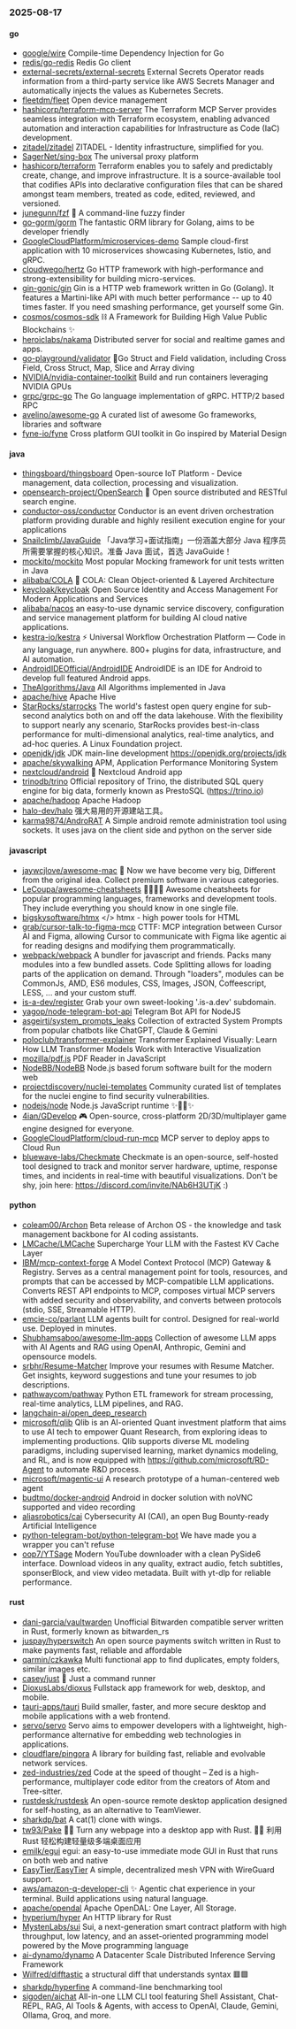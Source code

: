 ### 2025-08-17

#### go
* [google/wire](https://github.com/google/wire) Compile-time Dependency Injection for Go
* [redis/go-redis](https://github.com/redis/go-redis) Redis Go client
* [external-secrets/external-secrets](https://github.com/external-secrets/external-secrets) External Secrets Operator reads information from a third-party service like AWS Secrets Manager and automatically injects the values as Kubernetes Secrets.
* [fleetdm/fleet](https://github.com/fleetdm/fleet) Open device management
* [hashicorp/terraform-mcp-server](https://github.com/hashicorp/terraform-mcp-server) The Terraform MCP Server provides seamless integration with Terraform ecosystem, enabling advanced automation and interaction capabilities for Infrastructure as Code (IaC) development.
* [zitadel/zitadel](https://github.com/zitadel/zitadel) ZITADEL - Identity infrastructure, simplified for you.
* [SagerNet/sing-box](https://github.com/SagerNet/sing-box) The universal proxy platform
* [hashicorp/terraform](https://github.com/hashicorp/terraform) Terraform enables you to safely and predictably create, change, and improve infrastructure. It is a source-available tool that codifies APIs into declarative configuration files that can be shared amongst team members, treated as code, edited, reviewed, and versioned.
* [junegunn/fzf](https://github.com/junegunn/fzf) 🌸 A command-line fuzzy finder
* [go-gorm/gorm](https://github.com/go-gorm/gorm) The fantastic ORM library for Golang, aims to be developer friendly
* [GoogleCloudPlatform/microservices-demo](https://github.com/GoogleCloudPlatform/microservices-demo) Sample cloud-first application with 10 microservices showcasing Kubernetes, Istio, and gRPC.
* [cloudwego/hertz](https://github.com/cloudwego/hertz) Go HTTP framework with high-performance and strong-extensibility for building micro-services.
* [gin-gonic/gin](https://github.com/gin-gonic/gin) Gin is a HTTP web framework written in Go (Golang). It features a Martini-like API with much better performance -- up to 40 times faster. If you need smashing performance, get yourself some Gin.
* [cosmos/cosmos-sdk](https://github.com/cosmos/cosmos-sdk) ⛓️ A Framework for Building High Value Public Blockchains ✨
* [heroiclabs/nakama](https://github.com/heroiclabs/nakama) Distributed server for social and realtime games and apps.
* [go-playground/validator](https://github.com/go-playground/validator) 💯Go Struct and Field validation, including Cross Field, Cross Struct, Map, Slice and Array diving
* [NVIDIA/nvidia-container-toolkit](https://github.com/NVIDIA/nvidia-container-toolkit) Build and run containers leveraging NVIDIA GPUs
* [grpc/grpc-go](https://github.com/grpc/grpc-go) The Go language implementation of gRPC. HTTP/2 based RPC
* [avelino/awesome-go](https://github.com/avelino/awesome-go) A curated list of awesome Go frameworks, libraries and software
* [fyne-io/fyne](https://github.com/fyne-io/fyne) Cross platform GUI toolkit in Go inspired by Material Design

#### java
* [thingsboard/thingsboard](https://github.com/thingsboard/thingsboard) Open-source IoT Platform - Device management, data collection, processing and visualization.
* [opensearch-project/OpenSearch](https://github.com/opensearch-project/OpenSearch) 🔎 Open source distributed and RESTful search engine.
* [conductor-oss/conductor](https://github.com/conductor-oss/conductor) Conductor is an event driven orchestration platform providing durable and highly resilient execution engine for your applications
* [Snailclimb/JavaGuide](https://github.com/Snailclimb/JavaGuide) 「Java学习+面试指南」一份涵盖大部分 Java 程序员所需要掌握的核心知识。准备 Java 面试，首选 JavaGuide！
* [mockito/mockito](https://github.com/mockito/mockito) Most popular Mocking framework for unit tests written in Java
* [alibaba/COLA](https://github.com/alibaba/COLA) 🥤 COLA: Clean Object-oriented & Layered Architecture
* [keycloak/keycloak](https://github.com/keycloak/keycloak) Open Source Identity and Access Management For Modern Applications and Services
* [alibaba/nacos](https://github.com/alibaba/nacos) an easy-to-use dynamic service discovery, configuration and service management platform for building AI cloud native applications.
* [kestra-io/kestra](https://github.com/kestra-io/kestra) ⚡ Universal Workflow Orchestration Platform — Code in any language, run anywhere. 800+ plugins for data, infrastructure, and AI automation.
* [AndroidIDEOfficial/AndroidIDE](https://github.com/AndroidIDEOfficial/AndroidIDE) AndroidIDE is an IDE for Android to develop full featured Android apps.
* [TheAlgorithms/Java](https://github.com/TheAlgorithms/Java) All Algorithms implemented in Java
* [apache/hive](https://github.com/apache/hive) Apache Hive
* [StarRocks/starrocks](https://github.com/StarRocks/starrocks) The world's fastest open query engine for sub-second analytics both on and off the data lakehouse. With the flexibility to support nearly any scenario, StarRocks provides best-in-class performance for multi-dimensional analytics, real-time analytics, and ad-hoc queries. A Linux Foundation project.
* [openjdk/jdk](https://github.com/openjdk/jdk) JDK main-line development https://openjdk.org/projects/jdk
* [apache/skywalking](https://github.com/apache/skywalking) APM, Application Performance Monitoring System
* [nextcloud/android](https://github.com/nextcloud/android) 📱 Nextcloud Android app
* [trinodb/trino](https://github.com/trinodb/trino) Official repository of Trino, the distributed SQL query engine for big data, formerly known as PrestoSQL (https://trino.io)
* [apache/hadoop](https://github.com/apache/hadoop) Apache Hadoop
* [halo-dev/halo](https://github.com/halo-dev/halo) 强大易用的开源建站工具。
* [karma9874/AndroRAT](https://github.com/karma9874/AndroRAT) A Simple android remote administration tool using sockets. It uses java on the client side and python on the server side

#### javascript
* [jaywcjlove/awesome-mac](https://github.com/jaywcjlove/awesome-mac)  Now we have become very big, Different from the original idea. Collect premium software in various categories.
* [LeCoupa/awesome-cheatsheets](https://github.com/LeCoupa/awesome-cheatsheets) 👩‍💻👨‍💻 Awesome cheatsheets for popular programming languages, frameworks and development tools. They include everything you should know in one single file.
* [bigskysoftware/htmx](https://github.com/bigskysoftware/htmx) </> htmx - high power tools for HTML
* [grab/cursor-talk-to-figma-mcp](https://github.com/grab/cursor-talk-to-figma-mcp) CTTF: MCP integration between Cursor AI and Figma, allowing Cursor to communicate with Figma like agentic ai for reading designs and modifying them programmatically.
* [webpack/webpack](https://github.com/webpack/webpack) A bundler for javascript and friends. Packs many modules into a few bundled assets. Code Splitting allows for loading parts of the application on demand. Through "loaders", modules can be CommonJs, AMD, ES6 modules, CSS, Images, JSON, Coffeescript, LESS, ... and your custom stuff.
* [is-a-dev/register](https://github.com/is-a-dev/register) Grab your own sweet-looking '.is-a.dev' subdomain.
* [yagop/node-telegram-bot-api](https://github.com/yagop/node-telegram-bot-api) Telegram Bot API for NodeJS
* [asgeirtj/system_prompts_leaks](https://github.com/asgeirtj/system_prompts_leaks) Collection of extracted System Prompts from popular chatbots like ChatGPT, Claude & Gemini
* [poloclub/transformer-explainer](https://github.com/poloclub/transformer-explainer) Transformer Explained Visually: Learn How LLM Transformer Models Work with Interactive Visualization
* [mozilla/pdf.js](https://github.com/mozilla/pdf.js) PDF Reader in JavaScript
* [NodeBB/NodeBB](https://github.com/NodeBB/NodeBB) Node.js based forum software built for the modern web
* [projectdiscovery/nuclei-templates](https://github.com/projectdiscovery/nuclei-templates) Community curated list of templates for the nuclei engine to find security vulnerabilities.
* [nodejs/node](https://github.com/nodejs/node) Node.js JavaScript runtime ✨🐢🚀✨
* [4ian/GDevelop](https://github.com/4ian/GDevelop) 🎮 Open-source, cross-platform 2D/3D/multiplayer game engine designed for everyone.
* [GoogleCloudPlatform/cloud-run-mcp](https://github.com/GoogleCloudPlatform/cloud-run-mcp) MCP server to deploy apps to Cloud Run
* [bluewave-labs/Checkmate](https://github.com/bluewave-labs/Checkmate) Checkmate is an open-source, self-hosted tool designed to track and monitor server hardware, uptime, response times, and incidents in real-time with beautiful visualizations. Don't be shy, join here: https://discord.com/invite/NAb6H3UTjK :)

#### python
* [coleam00/Archon](https://github.com/coleam00/Archon) Beta release of Archon OS - the knowledge and task management backbone for AI coding assistants.
* [LMCache/LMCache](https://github.com/LMCache/LMCache) Supercharge Your LLM with the Fastest KV Cache Layer
* [IBM/mcp-context-forge](https://github.com/IBM/mcp-context-forge) A Model Context Protocol (MCP) Gateway & Registry. Serves as a central management point for tools, resources, and prompts that can be accessed by MCP-compatible LLM applications. Converts REST API endpoints to MCP, composes virtual MCP servers with added security and observability, and converts between protocols (stdio, SSE, Streamable HTTP).
* [emcie-co/parlant](https://github.com/emcie-co/parlant) LLM agents built for control. Designed for real-world use. Deployed in minutes.
* [Shubhamsaboo/awesome-llm-apps](https://github.com/Shubhamsaboo/awesome-llm-apps) Collection of awesome LLM apps with AI Agents and RAG using OpenAI, Anthropic, Gemini and opensource models.
* [srbhr/Resume-Matcher](https://github.com/srbhr/Resume-Matcher) Improve your resumes with Resume Matcher. Get insights, keyword suggestions and tune your resumes to job descriptions.
* [pathwaycom/pathway](https://github.com/pathwaycom/pathway) Python ETL framework for stream processing, real-time analytics, LLM pipelines, and RAG.
* [langchain-ai/open_deep_research](https://github.com/langchain-ai/open_deep_research)
* [microsoft/qlib](https://github.com/microsoft/qlib) Qlib is an AI-oriented Quant investment platform that aims to use AI tech to empower Quant Research, from exploring ideas to implementing productions. Qlib supports diverse ML modeling paradigms, including supervised learning, market dynamics modeling, and RL, and is now equipped with https://github.com/microsoft/RD-Agent to automate R&D process.
* [microsoft/magentic-ui](https://github.com/microsoft/magentic-ui) A research prototype of a human-centered web agent
* [budtmo/docker-android](https://github.com/budtmo/docker-android) Android in docker solution with noVNC supported and video recording
* [aliasrobotics/cai](https://github.com/aliasrobotics/cai) Cybersecurity AI (CAI), an open Bug Bounty-ready Artificial Intelligence
* [python-telegram-bot/python-telegram-bot](https://github.com/python-telegram-bot/python-telegram-bot) We have made you a wrapper you can't refuse
* [oop7/YTSage](https://github.com/oop7/YTSage) Modern YouTube downloader with a clean PySide6 interface. Download videos in any quality, extract audio, fetch subtitles, sponserBlock, and view video metadata. Built with yt-dlp for reliable performance.

#### rust
* [dani-garcia/vaultwarden](https://github.com/dani-garcia/vaultwarden) Unofficial Bitwarden compatible server written in Rust, formerly known as bitwarden_rs
* [juspay/hyperswitch](https://github.com/juspay/hyperswitch) An open source payments switch written in Rust to make payments fast, reliable and affordable
* [qarmin/czkawka](https://github.com/qarmin/czkawka) Multi functional app to find duplicates, empty folders, similar images etc.
* [casey/just](https://github.com/casey/just) 🤖 Just a command runner
* [DioxusLabs/dioxus](https://github.com/DioxusLabs/dioxus) Fullstack app framework for web, desktop, and mobile.
* [tauri-apps/tauri](https://github.com/tauri-apps/tauri) Build smaller, faster, and more secure desktop and mobile applications with a web frontend.
* [servo/servo](https://github.com/servo/servo) Servo aims to empower developers with a lightweight, high-performance alternative for embedding web technologies in applications.
* [cloudflare/pingora](https://github.com/cloudflare/pingora) A library for building fast, reliable and evolvable network services.
* [zed-industries/zed](https://github.com/zed-industries/zed) Code at the speed of thought – Zed is a high-performance, multiplayer code editor from the creators of Atom and Tree-sitter.
* [rustdesk/rustdesk](https://github.com/rustdesk/rustdesk) An open-source remote desktop application designed for self-hosting, as an alternative to TeamViewer.
* [sharkdp/bat](https://github.com/sharkdp/bat) A cat(1) clone with wings.
* [tw93/Pake](https://github.com/tw93/Pake) 🤱🏻 Turn any webpage into a desktop app with Rust. 🤱🏻 利用 Rust 轻松构建轻量级多端桌面应用
* [emilk/egui](https://github.com/emilk/egui) egui: an easy-to-use immediate mode GUI in Rust that runs on both web and native
* [EasyTier/EasyTier](https://github.com/EasyTier/EasyTier) A simple, decentralized mesh VPN with WireGuard support.
* [aws/amazon-q-developer-cli](https://github.com/aws/amazon-q-developer-cli) ✨ Agentic chat experience in your terminal. Build applications using natural language.
* [apache/opendal](https://github.com/apache/opendal) Apache OpenDAL: One Layer, All Storage.
* [hyperium/hyper](https://github.com/hyperium/hyper) An HTTP library for Rust
* [MystenLabs/sui](https://github.com/MystenLabs/sui) Sui, a next-generation smart contract platform with high throughput, low latency, and an asset-oriented programming model powered by the Move programming language
* [ai-dynamo/dynamo](https://github.com/ai-dynamo/dynamo) A Datacenter Scale Distributed Inference Serving Framework
* [Wilfred/difftastic](https://github.com/Wilfred/difftastic) a structural diff that understands syntax 🟥🟩
* [sharkdp/hyperfine](https://github.com/sharkdp/hyperfine) A command-line benchmarking tool
* [sigoden/aichat](https://github.com/sigoden/aichat) All-in-one LLM CLI tool featuring Shell Assistant, Chat-REPL, RAG, AI Tools & Agents, with access to OpenAI, Claude, Gemini, Ollama, Groq, and more.
